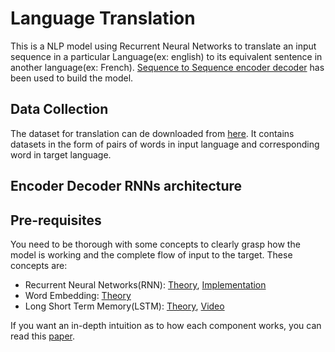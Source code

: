 
# Language Translation

This is a NLP model using Recurrent Neural Networks to translate an input sequence in a particular Language(ex: english) to its equivalent sentence in another language(ex: French).
[Sequence to Sequence encoder decoder](https://towardsdatascience.com/understanding-encoder-decoder-sequence-to-sequence-model-679e04af4346) has been used to build the model.


## Data Collection

The dataset for translation can de downloaded from [here](http://www.manythings.org/anki/).
It contains datasets in the form of pairs of words in input language and corresponding word in target language.


  
## Encoder Decoder RNNs architecture 



  
## Pre-requisites
You need to be thorough with some concepts to clearly grasp how the model is working and the complete flow of input to the target.
These concepts are:

- Recurrent Neural Networks(RNN): [Theory](https://www.geeksforgeeks.org/introduction-to-recurrent-neural-network/), [Implementation](https://www.tensorflow.org/guide/keras/rnn)
- Word Embedding: [Theory](https://machinelearningmastery.com/what-are-word-embeddings/)
- Long Short Term Memory(LSTM): [Theory](https://www.geeksforgeeks.org/understanding-of-lstm-networks/), [Video](https://www.youtube.com/watch?v=eCvz-kB4yko)

If you want an in-depth intuition as to how each component works, you can read this [paper](https://arxiv.org/pdf/1909.09586v1.pdf).

  
